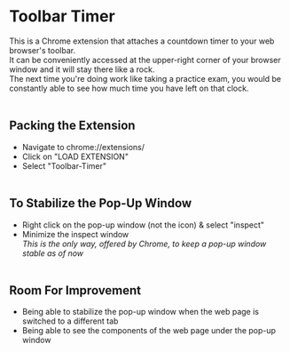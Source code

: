 # Toolbar Timer
This is a Chrome extension that attaches a countdown timer to your web browser's toolbar. <br/>
It can be conveniently accessed at the upper-right corner of your browser window and it will stay there like a rock. <br/>
The next time you're doing work like taking a practice exam, you would be constantly able to see how much time you have left on that clock. <br/><br/>

## Packing the Extension
- Navigate to chrome://extensions/ <br/>
- Click on "LOAD EXTENSION" <br/>
- Select "Toolbar-Timer" <br/><br/>

## To Stabilize the Pop-Up Window
- Right click on the pop-up window (not the icon) & select "inspect" <br/>
- Minimize the inspect window <br/>
*This is the only way, offered by Chrome, to keep a pop-up window stable as of now* <br/><br/>

## Room For Improvement
- Being able to stabilize the pop-up window when the web page is switched to a different tab <br/>
- Being able to see the components of the web page under the pop-up window <br/><br/>

